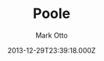 ---
title: Poole
github: https://github.com/poole/poole
demo: https://demo.getpoole.com/
author: Mark Otto
ssg:
  - Jekyll
cms:
  - Markdown
date: 2013-12-29T23:39:18.000Z
description: The Jekyll Butler. A no frills responsive Jekyll blog theme.
draft: true
publish_date: '2013-12-29T23:39:18Z'
update_date: '2020-05-28T04:37:27Z'
github_star: 2748
github_fork: 1751
---